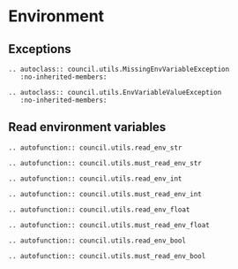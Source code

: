 # Environment

## Exceptions

```{eval-rst}
.. autoclass:: council.utils.MissingEnvVariableException
   :no-inherited-members:
```

```{eval-rst}
.. autoclass:: council.utils.EnvVariableValueException
   :no-inherited-members:
```

## Read environment variables

```{eval-rst}
.. autofunction:: council.utils.read_env_str
```

```{eval-rst}
.. autofunction:: council.utils.must_read_env_str
```

```{eval-rst}
.. autofunction:: council.utils.read_env_int
```

```{eval-rst}
.. autofunction:: council.utils.must_read_env_int
```

```{eval-rst}
.. autofunction:: council.utils.read_env_float
```

```{eval-rst}
.. autofunction:: council.utils.must_read_env_float
```

```{eval-rst}
.. autofunction:: council.utils.read_env_bool
```

```{eval-rst}
.. autofunction:: council.utils.must_read_env_bool
```
